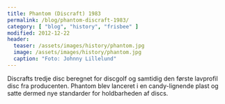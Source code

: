 ```yaml
---
title: Phantom (Discraft) 1983
permalink: /blog/phantom-discraft-1983/
category: [ "blog", "history", "frisbee" ]
modified: 2012-12-22
header:
  teaser: /assets/images/history/phantom.jpg
  image: /assets/images/history/phantom.jpg
  caption: "Foto: Johnny Lillelund"
---
```


Discrafts tredje disc beregnet for discgolf og samtidig den første lavprofil disc fra producenten. Phantom blev lanceret i en candy-lignende plast og satte dermed nye standarder for holdbarheden af discs.